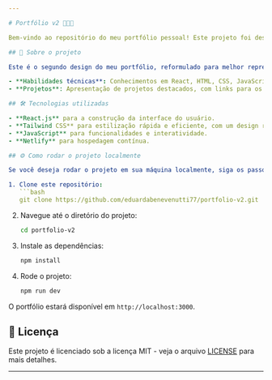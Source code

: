 ```yaml
---

# Portfólio v2 👩‍🎓🚀

Bem-vindo ao repositório do meu portfólio pessoal! Este projeto foi desenvolvido para apresentar minhas habilidades, projetos e experiências como desenvolvedora web.

## 📜 Sobre o projeto

Este é o segundo design do meu portfólio, reformulado para melhor representar meu crescimento profissional e as tecnologias mais recentes que venho utilizando. O portfólio exibe:

- **Habilidades técnicas**: Conhecimentos em React, HTML, CSS, JavaScript, Node.js, entre outros.
- **Projetos**: Apresentação de projetos destacados, com links para os repositórios no GitHub.

## 🛠️ Tecnologias utilizadas

- **React.js** para a construção da interface do usuário.
- **Tailwind CSS** para estilização rápida e eficiente, com um design responsivo.
- **JavaScript** para funcionalidades e interatividade.
- **Netlify** para hospedagem contínua.

## ⚙️ Como rodar o projeto localmente

Se você deseja rodar o projeto em sua máquina localmente, siga os passos abaixo:

1. Clone este repositório:
   ```bash
   git clone https://github.com/eduardabenevenutti77/portfolio-v2.git
   ```

2. Navegue até o diretório do projeto:
   ```bash
   cd portfolio-v2
   ```

3. Instale as dependências:
   ```bash
   npm install
   ```

4. Rode o projeto:
   ```bash
   npm run dev
   ```

O portfólio estará disponível em `http://localhost:3000`.

## 📝 Licença

Este projeto é licenciado sob a licença MIT - veja o arquivo [LICENSE](./LICENSE) para mais detalhes.

---
```

